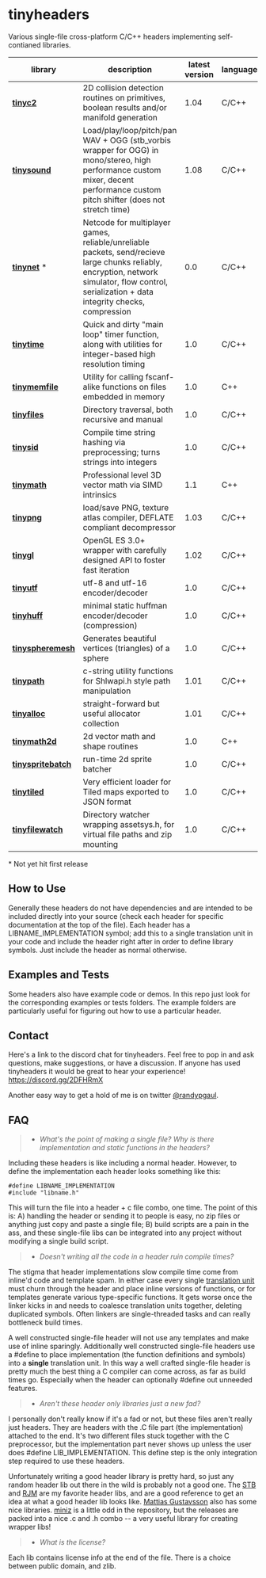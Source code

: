 # tinyheaders

Various single-file cross-platform C/C++ headers implementing self-contianed libraries.

| library | description | latest version| language(s) 
|---------|-------------|---------------|-------------
**[tinyc2](tinyc2.h)** | 2D collision detection routines on primitives, boolean results and/or manifold generation | 1.04 | C/C++
**[tinysound](tinysound.h)** | Load/play/loop/pitch/pan WAV + OGG (stb_vorbis wrapper for OGG) in mono/stereo, high performance custom mixer, decent performance custom pitch shifter (does not stretch time) | 1.08 | C/C++
**[tinynet](tinynet.h)** &ast; | Netcode for multiplayer games, reliable/unreliable packets, send/recieve large chunks reliably, encryption, network simulator, flow control, serialization + data integrity checks, compression | 0.0 | C/C++
**[tinytime](tinytime.h)** | Quick and dirty "main loop" timer function, along with utilities for integer-based high resolution timing | 1.0 | C/C++
**[tinymemfile](tinymemfile.h)** | Utility for calling fscanf-alike functions on files embedded in memory | 1.0 | C++
**[tinyfiles](tinyfiles.h)** | Directory traversal, both recursive and manual | 1.0 | C/C++
**[tinysid](tinysid.h)** | Compile time string hashing via preprocessing; turns strings into integers | 1.0 | C/C++
**[tinymath](tinymath.h)** | Professional level 3D vector math via SIMD intrinsics | 1.1 | C++
**[tinypng](tinypng.h)** | load/save PNG, texture atlas compiler, DEFLATE compliant decompressor | 1.03 | C/C++
**[tinygl](tinygl.h)** | OpenGL ES 3.0+ wrapper with carefully designed API to foster fast iteration | 1.02 | C/C++
**[tinyutf](tinyutf.h)** | utf-8 and utf-16 encoder/decoder | 1.0 | C/C++ | public domain
**[tinyhuff](tinyhuff.h)** | minimal static huffman encoder/decoder (compression) | 1.0 | C/C++ | zlib
**[tinyspheremesh](tinyspheremesh.h)** | Generates beautiful vertices (triangles) of a sphere | 1.0 | C/C++
**[tinypath](tinypath.h)** | c-string utility functions for Shlwapi.h style path manipulation | 1.01 | C/C++
**[tinyalloc](tinyalloc.h)** | straight-forward but useful allocator collection | 1.01 | C/C++
**[tinymath2d](tinymath2d.h)** | 2d vector math and shape routines | 1.0 | C++
**[tinyspritebatch](tinyspritebatch.h)** | run-time 2d sprite batcher | 1.0 | C/C++
**[tinytiled](tinytiled.h)** | Very efficient loader for Tiled maps exported to JSON format | 1.0 | C/C++
**[tinyfilewatch](tinyfilewatch.h)** | Directory watcher wrapping assetsys.h, for virtual file paths and zip mounting | 1.0 | C/C++

&ast; Not yet hit first release

How to Use
----------

Generally these headers do not have dependencies and are intended to be included directly into your source (check each header for specific documentation at the top of the file). Each header has a LIBNAME_IMPLEMENTATION symbol; add this to a single translation unit in your code and include the header right after in order to define library symbols. Just include the header as normal otherwise.

Examples and Tests
------------------

Some headers also have example code or demos. In this repo just look for the corresponding examples or tests folders. The example folders are particularly useful for figuring out how to use a particular header.

Contact
-------

Here's a link to the discord chat for tinyheaders. Feel free to pop in and ask questions, make suggestions, or have a discussion. If anyone has used tinyheaders it would be great to hear your experience! https://discord.gg/2DFHRmX

Another easy way to get a hold of me is on twitter [@randypgaul](https://twitter.com/RandyPGaul).

FAQ
---

> - *What's the point of making a single file? Why is there implementation and static functions in the headers?*

Including these headers is like including a normal header. However, to define the implementation each header looks something like this:

    #define LIBNAME_IMPLEMENTATION
    #include "libname.h"

This will turn the file into a header + c file combo, one time. The point of this is: A) handling the header or sending it to people is easy, no zip files or anything just copy and paste a single file; B) build scripts are a pain in the ass, and these single-file libs can be integrated into any project without modifying a single build script.

> - *Doesn't writing all the code in a header ruin compile times?*

The stigma that header implementations slow compile time come from inline'd code and template spam. In either case every single [translation unit](https://en.wikipedia.org/wiki/Translation_unit_(programming)) must churn through the header and place inline versions of functions, or for templates generate various type-specific functions. It gets worse once the linker kicks in and needs to coalesce translation units together, deleting duplicated symbols. Often linkers are single-threaded tasks and can really bottleneck build times.

A well constructed single-file header will not use any templates and make use of inline sparingly. Additionally well constructed single-file headers use a #define to place implementation (the function definitions and symbols) into a **single** translation unit. In this way a well crafted single-file header is pretty much the best thing a C compiler can come across, as far as build times go. Especially when the header can optionally #define out unneeded features.

> - *Aren't these header only libraries just a new fad?*

I personally don't really know if it's a fad or not, but these files aren't really just headers. They are headers with the .C file part (the implementation) attached to the end. It's two different files stuck together with the C preprocessor, but the implementation part never shows up unless the user does #define LIB_IMPLEMENTATION. This define step is the only integration step required to use these headers.

Unfortunately writing a good header library is pretty hard, so just any random header lib out there in the wild is probably not a good one. The [STB](https://www.google.com/url?sa=t&rct=j&q=&esrc=s&source=web&cd=1&cad=rja&uact=8&ved=0ahUKEwihsabx0qHSAhVX0WMKHVnyAZ0QFggaMAA&url=https%3A%2F%2Fgithub.com%2Fnothings%2Fstb&usg=AFQjCNHkcM-rQ-cn3VbNhQZ3lnwpnSrCWQ&sig2=bg0yIt7IhNkQy6_nMcuYZw&bvm=bv.147448319,d.cGc) and [RJM](https://github.com/rmitton/rjm) are my favorite header libs, and are a good reference to get an idea at what a good header lib looks like. [Mattias Gustavsson](https://github.com/mattiasgustavsson/libs) also has some nice libraries. [miniz](https://github.com/richgel999/miniz) is a little odd in the repository, but the releases are packed into a nice .c and .h combo -- a very useful library for creating wrapper libs!

> - *What is the license?*

Each lib contains license info at the end of the file. There is a choice between public domain, and zlib.
